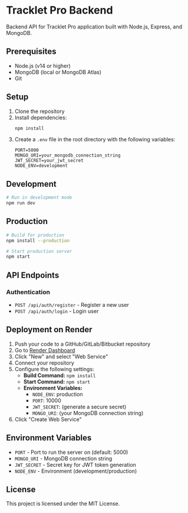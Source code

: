 # Tracklet Pro Backend

Backend API for Tracklet Pro application built with Node.js, Express, and MongoDB.

## Prerequisites

- Node.js (v14 or higher)
- MongoDB (local or MongoDB Atlas)
- Git

## Setup

1. Clone the repository
2. Install dependencies:
   ```bash
   npm install
   ```
3. Create a `.env` file in the root directory with the following variables:
   ```
   PORT=5000
   MONGO_URI=your_mongodb_connection_string
   JWT_SECRET=your_jwt_secret
   NODE_ENV=development
   ```

## Development

```bash
# Run in development mode
npm run dev
```

## Production

```bash
# Build for production
npm install --production

# Start production server
npm start
```

## API Endpoints

### Authentication

- `POST /api/auth/register` - Register a new user
- `POST /api/auth/login` - Login user

## Deployment on Render

1. Push your code to a GitHub/GitLab/Bitbucket repository
2. Go to [Render Dashboard](https://dashboard.render.com/)
3. Click "New" and select "Web Service"
4. Connect your repository
5. Configure the following settings:
   - **Build Command:** `npm install`
   - **Start Command:** `npm start`
   - **Environment Variables:**
     - `NODE_ENV`: production
     - `PORT`: 10000
     - `JWT_SECRET`: (generate a secure secret)
     - `MONGO_URI`: (your MongoDB connection string)
6. Click "Create Web Service"

## Environment Variables

- `PORT` - Port to run the server on (default: 5000)
- `MONGO_URI` - MongoDB connection string
- `JWT_SECRET` - Secret key for JWT token generation
- `NODE_ENV` - Environment (development/production)

## License

This project is licensed under the MIT License.
